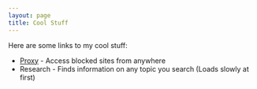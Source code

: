 ```yaml
---
layout: page
title: Cool Stuff
---
```


Here are some links to my cool stuff:
* <a href="http://zachpanz88.insomnia247.nl/proxy/">Proxy</a> - Access blocked sites from anywhere
* <h href="https://re-search.herokuapp.com/">Research</a> - Finds information on any topic you search (Loads slowly at first)
